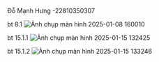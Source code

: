 Đỗ Mạnh Hưng -22810350307



bt 8.1 
![Ảnh chụp màn hình 2025-01-08 160010](https://github.com/user-attachments/assets/dff7acd5-3a19-404c-9c38-2ab832ad273d)




bt 15.1.1
![Ảnh chụp màn hình 2025-01-15 132425](https://github.com/user-attachments/assets/6f452527-853e-4aa7-b832-180312b77c49)






bt 15.1.2
![Ảnh chụp màn hình 2025-01-15 133246](https://github.com/user-attachments/assets/4e1e8530-a9ec-4e19-aeaf-20382f8fd31a)
